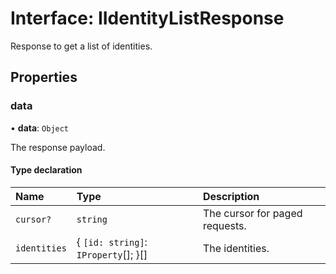 # Interface: IIdentityListResponse

Response to get a list of identities.

## Properties

### data

• **data**: `Object`

The response payload.

#### Type declaration

| Name | Type | Description |
| :------ | :------ | :------ |
| `cursor?` | `string` | The cursor for paged requests. |
| `identities` | \{ `[id: string]`: `IProperty`[];  }[] | The identities. |
